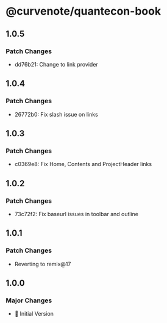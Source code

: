 # @curvenote/quantecon-book

## 1.0.5

### Patch Changes

- dd76b21: Change to link provider

## 1.0.4

### Patch Changes

- 26772b0: Fix slash issue on links

## 1.0.3

### Patch Changes

- c0369e8: Fix Home, Contents and ProjectHeader links

## 1.0.2

### Patch Changes

- 73c72f2: Fix baseurl issues in toolbar and outline

## 1.0.1

### Patch Changes

- Reverting to remix@17

## 1.0.0

### Major Changes

- 🚀 Initial Version
